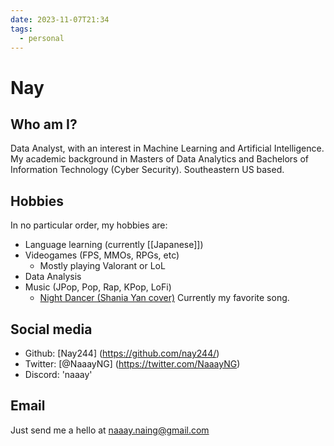 ```yaml
---
date: 2023-11-07T21:34
tags:
  - personal
---
```

# Nay

## Who am I?

Data Analyst, with an interest in  Machine Learning and Artificial Intelligence. 
My academic background in Masters of Data Analytics and Bachelors of Information Technology (Cyber Security). 
Southeastern US based.


## Hobbies

In no particular order, my hobbies are:

 * Language learning (currently [[Japanese]])
 * Videogames (FPS, MMOs, RPGs, etc)
   * Mostly playing Valorant or LoL
 * Data Analysis
 * Music (JPop, Pop, Rap, KPop, LoFi)
   * [Night Dancer (Shania Yan cover)](https://www.youtube.com/watch?v=imGFLgSC3Dk&list=PLO0dkPgBTwSdJv2hN7Vfor2wf3JBGbVsz&index=46&ab_channel=ShaniaYan-Topic) Currently my favorite song.

## Social media

 * Github: [Nay244] (https://github.com/nay244/)
 * Twitter: [@NaaayNG] (https://twitter.com/NaaayNG)
 * Discord: 'naaay'

## Email

Just send me a hello at naaay.naing@gmail.com
